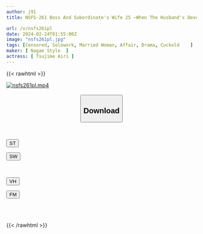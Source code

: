 ```yaml
---
author: j91
title: NSFS-261 Boss And Subordinate's Wife 25 ~When The Husband's Devoted Body Succumbs To Pleasure~ Airi Tsujime

url: /v/nsfs261pl
date: 2024-02-24T01:55:00Z
image: "nsfs261pl.jpg"
tags: [Censored, Solowork, Married Woman, Affair, Drama, Cuckold	]
maker: [ Nagae Style  ]
actress: [ Tsujime Airi ]
---
```



{{< rawhtml >}}

<div class="video" data-videoid="oLbqd9jbvxCJ4Ro">
    <a href="javascript:;">
        <img src="/v/nsfs261pl/nsfs261pl.jpg" width="WIDTH" height="HEIGHT" alt="nsfs261pl.mp4" loading="lazy">
    </a>
</div>

<script type="text/javascript" src="https://j91.asia/asset/on-demand-st.js"></script>

<br>
  <link rel="stylesheet" href="https://j91.asia/asset/bs5.css">
  
  <center>
  <button class="btn btn-primary" type="button" data-bs-toggle="collapse" data-bs-target=".multi-collapse" aria-expanded="false" aria-controls="multiCollapseExample1 multiCollapseExample2"><h2>Download</h2></button></center>
</p>
<div class="row">
  <div class="col">
    <div class="collapse multi-collapse" id="multiCollapseExample1">
      <div class="card card-body">
	      	      <br>
<div class="buttons">  
<p><a href="https://streamtape.to/v/oLbqd9jbvxCJ4Ro" target="_blank"><button class="btn-hover color-3"><i class="fa fa-download"></i> ST</button></a></p>
<p><a href="https://cdnwish.com/4hqvot283udl" target="_blank"><button class="btn-hover color-2"><i class="fa fa-download"></i> SW</button></a></p></div>
    </div>
  </div>
</div>
  <div class="col">
    <div class="collapse multi-collapse" id="multiCollapseExample2">
      <div class="card card-body">
	      <br>
<div class="buttons">
<p><a href="javascript:;"><button class="btn-hover color-9"><i class="fa fa-download"></i> VH</button></a></p>
<p><a href="javascript:;"><button class="btn-hover color-8"><i class="fa fa-download"></i> FM</button></a></p></div>
<br><br>
      </div>
    </div>
  </div>
</div>

{{< /rawhtml >}}
